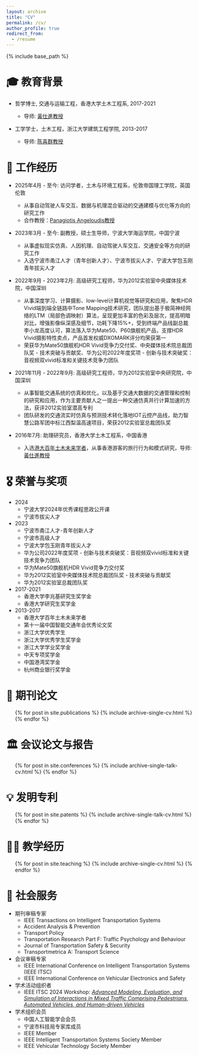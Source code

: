 ```yaml
---
layout: archive
title: "CV"
permalink: /cv/
author_profile: true
redirect_from:
  - /resume
---
```


{% include base_path %}

🎓 教育背景
======
* 哲学博士, 交通与运输工程，香港大学土木工程系, 2017-2021
  * 导师: [黃仕進教授](https://www.civil.hku.hk/scwong/)

* 工学学士，土木工程，浙江大学建筑工程学院, 2013-2017
  * 导师: [陈喜群教授](https://person.zju.edu.cn/xiqun)

💼 工作经历
======
* 2025年4月 - 至今: 访问学者，土木与环境工程系，伦敦帝国理工学院，英国伦敦
  * 从事自动驾驶人车交互、数据与机理混合驱动的交通建模与优化等方向的研究工作
  * 合作教授：[Panagiotis Angeloudis教授](https://profiles.imperial.ac.uk/p.angeloudis)
    
* 2023年3月 - 至今: 副教授，硕士生导师，宁波大学海运学院，中国宁波
  * 从事虚拟现实仿真、人因机理、自动驾驶人车交互、交通安全等方向的研究工作
  * 入选宁波市甬江人才（青年创新人才）、宁波市拔尖人才、宁波大学包玉刚青年拔尖人才

* 2022年9月 - 2023年2月: 高级研究工程师，华为2012实验室中央媒体技术院，中国深圳
  * 从事深度学习、计算摄影、low-level计算机视觉等研究和应用，聚焦HDR Vivid端到端全链路中Tone Mapping技术研究，团队提出基于极简神经网络的LTM（局部色调映射）算法，呈现更加丰富的色彩及层次，提高明暗对比，增强影像纵深感及细节，功耗下降15%+，受到终端产品线副总裁李小龙高度认可，算法落入华为Mate50、P60旗舰机产品，支撑HDR Vivid摄影特性卖点，产品首发权威DXOMARK评分均荣获第一
  * 荣获华为Mate50旗舰机HDR Vivid竞争力交付奖、中央媒体技术院总裁团队奖 - 技术突破与贡献奖、华为公司2022年度奖项 - 创新与技术突破奖：音视频双vivid标准和关键技术竞争力团队

* 2021年11月 - 2022年9月: 高级研究工程师，华为2012实验室中央研究院，中国深圳
  * 从事智能交通系统的仿真和优化，以及基于交通大数据的交通管理和控制的研究和应用，作为主要贡献人之一提出一种交通仿真并行计算加速的方法，获评2012实验室潜高专利
  * 团队研发的交通流实时仿真与预测技术转化落地IOT云控产品线，助力智慧公路军团中标江西梨温高速项目，荣获2012实验室总裁团队奖
    
* 2016年7月: 助理研究员，香港大学土木工程系，中国香港
  * 入选[港大百年土木未来学者](https://www.civil.hku.hk/hkuccfs/)，从事香港游客的旅行行为和模式研究，导师: [黃仕進教授](https://www.civil.hku.hk/scwong/)

  
🎖 荣誉与奖项
======
* 2024
  * 宁波大学2024年优秀课程思政公开课
  * 宁波市拔尖人才
* 2023
  * 宁波市甬江人才-青年创新人才
  * 宁波市高级人才
  * 宁波大学包玉刚青年拔尖人才
  * 华为公司2022年度奖项 - 创新与技术突破奖：音视频双vivid标准和关键技术竞争力团队
  * 华为Mate50旗舰机HDR Vivid竞争力交付奖
  * 华为2012实验室中央媒体技术院总裁团队奖 - 技术突破与贡献奖
  * 华为2012实验室总裁团队奖
* 2017-2021
  * 香港大学李兆基研究生奖学金
  * 香港大学研究生奖学金
* 2013-2017
  * 香港大学百年土木未来学者
  * 第十一届中国智能交通年会优秀论文奖
  * 浙江大学优秀学生
  * 浙江大学优秀学生奖学金
  * 浙江大学学业奖学金
  * 中天专项奖学金
  * 中国港湾奖学金
  * 杭州商业银行奖学金
    
📄 期刊论文
======
  <ul>{% for post in site.publications %}
    {% include archive-single-cv.html %}
  {% endfor %}</ul>
  
🏛️ 会议论文与报告
======
  <ul>{% for post in site.conferences %}
    {% include archive-single-talk-cv.html %}
  {% endfor %}</ul>

💡 发明专利
======
  <ul>{% for post in site.patents %}
    {% include archive-single-talk-cv.html %}
  {% endfor %}</ul>
  
👨‍🏫 教学经历
======
  <ul>{% for post in site.teaching %}
    {% include archive-single-cv.html %}
  {% endfor %}</ul>
  
🤝 社会服务
======
* 期刊审稿专家
  * IEEE Transactions on Intelligent Transportation Systems
  * Accident Analysis & Prevention
  * Transport Policy
  * Transportation Research Part F: Traffic Psychology and Behaviour
  * Journal of Transportation Safety & Security
  * Transportmetrica A: Transport Science
* 会议审稿专家
  * IEEE International Conference on Intelligent Transportation Systems (IEEE ITSC)
  * IEEE International Conference on Vehicular Electronics and Safety
* 学术活动组织者
  * IEEE ITSC 2024 Workshop: [*Advanced Modeling, Evaluation, and Simulation of Interactions in Mixed Traffic Comprising Pedestrians, Automated Vehicles, and Human-driven Vehicles*](https://sites.google.com/view/workshop-itsc-2024/)
* 学术组织会员
  * 中国人工智能学会会员
  * 宁波市科技局专家库成员
  * IEEE Member
  * IEEE Intelligent Transportation Systems Society Member
  * IEEE Vehicular Technology Society Member
